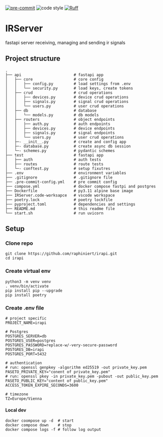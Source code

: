 [![pre-commit](https://img.shields.io/badge/pre--commit-enabled-brightgreen?logo=pre-commit&logoColor=white)](https://github.com/pre-commit/pre-commit)
![code style](https://img.shields.io/badge/code%20style-black-000000.svg)
[![Ruff](https://img.shields.io/endpoint?url=https://raw.githubusercontent.com/charliermarsh/ruff/main/assets/badge/v2.json)](https://github.com/charliermarsh/ruff)

# IRServer

fastapi server receiving, managing and sending ir signals

## Project structure

    .
    ├── api                       # fastapi app
    │   ├── core                  # core config
    │   │   ├── config.py         # load settings from .env
    │   │   └── security.py       # load keys, create tokens
    │   ├── crud                  # crud operations
    │   │   ├── devices.py        # device crud operations
    │   │   ├── signals.py        # signal crud operations
    │   │   └── users.py          # user crud operations
    │   ├── db                    # database
    │   │   └── models.py         # db models
    │   ├── routers               # object endpoints
    │   │   ├── auth.py           # auth endpoints
    │   │   ├── devices.py        # device endpoints
    │   │   ├── signals.py        # signal endpoints
    │   │   └── users.py          # user crud operations
    │   ├─- __init__.py           # create and config app
    │   ├─- database.py           # create async db session
    │   └─- schemes.py            # pydantic schemes
    ├── test                      # fastapi app
    │   ├── auth                  # auth tests
    │   ├── routes                # route tests
    │   └─- conftest.py           # setup fixutres
    ├── .env                      # environment variables
    ├── .gitignore                # .gitignore file
    ├── .pre-commit-config.yml    # pre commit config
    ├── compose.yml               # docker compose fastpi and postgres
    ├── Dockerfile                # py3.11 alpine base image
    ├── IRServer.code-worksapce   # vscode workspace
    ├── poetry.lock               # poetry lockfile
    ├── pyproject.toml            # dependencies and settings
    ├── README.md                 # this readme file
    └── start.sh                  # run uvicorn


## Setup

### Clone repo
```shell script
git clone https://github.com/raphiniert/irapi.git
cd irapi
```

### Create virtual env
```shell script
python3 -m venv venv
. venv/bin/activate
pip install pip --upgrade
pip install poetry
```

### Create .env file

```env
# project specific
PROJECT_NAME=irapi

# Postgres
POSTGRES_SERVER=db
POSTGRES_USER=postgres
POSTGRES_PASSWORD=replace-w/-very-secure-password
POSTGRES_DB=irapi
POSTGRES_PORT=5432

# authentication
# run: openssl genpkey -algorithm ed25519 -out private_key.pem
PASETO_PRIVATE_KEY="conent of private_key.pem"
# run: openssl pkey -in private_key.pem -pubout -out public_key.pem
PASETO_PUBLIC_KEY="content of public_key.pem"
ACCESS_TOKEN_EXPIRE_SECONDS=3600

# timezone
TZ=Europe/Vienna
```


#### Local dev

```shell script
docker coompose up -d  # start
docker compose down    # stop
docker compose logs -f # follow log output
```
